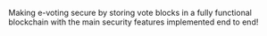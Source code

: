 Making e-voting secure by storing vote blocks in a fully functional blockchain with the main security features implemented end to end!

